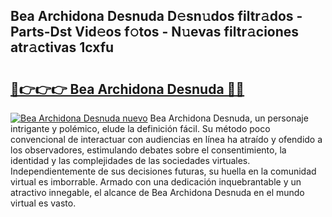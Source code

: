 ## Bea Archidona Desnuda D𝚎sn𝚞dos filtr𝚊dos - Parts-Dst Vid𝚎os f𝚘tos - N𝚞evas filtr𝚊ciones atr𝚊ctivas 1cxfu

# <h2><a href="http://mb8b1sg.tromn.icu/?c=Bea+Archidona+Desnuda">🔗👉👉👉 Bea Archidona Desnuda 🔗🔗</a></h2>

[![Bea Archidona Desnuda nuevo](https://i.imgur.com/pEAQMta.gif)](http://mb8b1sg.tromn.icu/?c=Bea+Archidona+Desnuda)
Bea Archidona Desnuda, un personaje intrigante y polémico, elude la definición fácil. Su método poco convencional de interactuar con audiencias en línea ha atraído y ofendido a los observadores, estimulando debates sobre el consentimiento, la identidad y las complejidades de las sociedades virtuales. Independientemente de sus decisiones futuras, su huella en la comunidad virtual es imborrable. Armado con una dedicación inquebrantable y un atractivo innegable, el alcance de Bea Archidona Desnuda en el mundo virtual es vasto.
